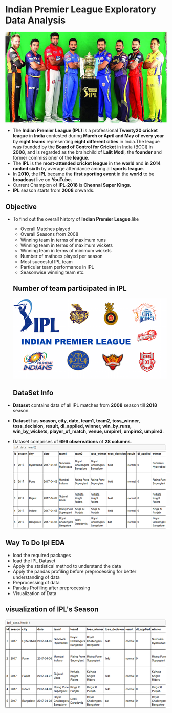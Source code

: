 # Indian Premier League Exploratory Data Analysis
![image.jpeg](./iplbanner.jpeg)
- The __Indian Premier League (IPL)__ is a professional __Twenty20 cricket league__ in __India__ contested during __March or April and May of every year__ by __eight teams__ representing __eight different cities__ in India.The league was founded by the __Board of Control for Cricket__ in India (BCCI) in __2008__, and is regarded as the brainchild of __Lalit Modi__, the __founder__ and former commissioner of the __league__.
- The __IPL__ is the __most-attended cricket league__ in the __world__ and __in 2014 ranked sixth__ by average attendance among all __sports league__.
-  In __2010__, the __IPL__ became the __first sporting event__ in the __world__ to be __broadcast__ live on __YouTube.__
- Current Champion of __IPL-2018__ is __Chennai Super Kings.__
- __IPL__ season starts from __2008__ onwards.  

## Objective 
- To find out the overall history of __Indian Premier League__.like
  - Overall Matches played
  - Overall Seasons from 2008
  - Winning team in terms of maximum runs
  - Winning team in terms of maximum wickets
  - Winning team in terms of minimum wickets
  - Number of mathces played per season
  - Most succesful IPL team
  - Particular team performance in IPL
  - Seasonwise winning team etc.
  
  ## Number of team participated in IPL
  ![image.png](./ipl_logo.png)
  
  ## DataSet Info
 - __Dataset__ contains data of all IPL matches from __2008__ season till __2018__ season.
 - __Dataset__ has __season, city, date, team1, team2, toss_winner, toss_decision, result, dl_applied, winner, win_by_runs,     win_by_wickets, player_of_match, venue, umpire1, umpire2, umpire3__.
 - Dataset comprises of __696 observations__ of __28 columns__.
 ![image.png](./data.png)<br>
 
 ## Way To Do Ipl EDA
- load the required packages
- load the IPL Dataset
- Apply the statistical method to understand the data
- Apply the pandas profiling before preprocessing for better understanding of data
- Preprocessing of data
- Pandas Profiling after preprocessing
- Visualization of Data

## visualization of IPL's Season
![image.png](./data.png)


 
 
 
